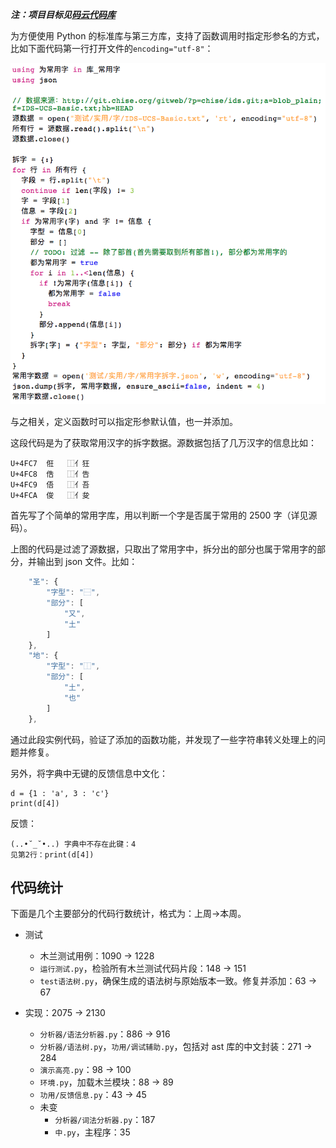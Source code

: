 ***注：项目目标见[码云代码库](https://gitee.com/MulanRevive/mulan-rework)***

为方便使用 Python 的标准库与第三方库，支持了函数调用时指定形参名的方式，比如下面代码第一行打开文件的`encoding="utf-8"`：

![](截图/2020-07-24_拆字.png)

与之相关，定义函数时可以指定形参默认值，也一并添加。

这段代码是为了获取常用汉字的拆字数据。源数据包括了几万汉字的信息比如：
```
U+4FC7	俇	⿰亻狂
U+4FC8	俈	⿰亻告
U+4FC9	俉	⿰亻吾
U+4FCA	俊	⿰亻夋
```

首先写了个简单的常用字库，用以判断一个字是否属于常用的 2500 字（详见源码）。

上图的代码是过滤了源数据，只取出了常用字中，拆分出的部分也属于常用字的部分，并输出到 json 文件。比如：

```javascript
    "圣": {
        "字型": "⿱",
        "部分": [
            "又",
            "土"
        ]
    },
    "地": {
        "字型": "⿰",
        "部分": [
            "土",
            "也"
        ]
    },
```

通过此段实例代码，验证了添加的函数功能，并发现了一些字符串转义处理上的问题并修复。

另外，将字典中无键的反馈信息中文化：
```
d = {1 : 'a', 3 : 'c'}
print(d[4])
```
反馈：
```
(..•˘_˘•..) 字典中不存在此键：4
见第2行：print(d[4])
```

## 代码统计

下面是几个主要部分的代码行数统计，格式为：上周->本周。

- 测试
  - 木兰测试用例：1090 -> 1228
  - `运行测试.py`，检验所有木兰测试代码片段：148 -> 151
  - `test语法树.py`，确保生成的语法树与原始版本一致。修复并添加：63 -> 67

- 实现：2075 -> 2130
  - `分析器/语法分析器.py`：886 -> 916
  - `分析器/语法树.py`，`功用/调试辅助.py`，包括对 ast 库的中文封装：271 -> 284
  - `演示高亮.py`：98 -> 100
  - `环境.py`，加载木兰模块：88 -> 89
  - `功用/反馈信息.py`：43 -> 45
  - 未变
    - `分析器/词法分析器.py`：187
    - `中.py`，主程序：35